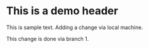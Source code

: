 # This is a demo header

This is sample text. Adding a change via local machine.

This change is done via branch 1.
